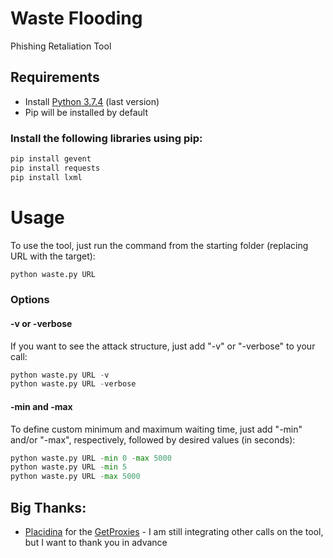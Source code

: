 # Waste Flooding
Phishing Retaliation Tool

## Requirements
  - Install [Python 3.7.4](https://www.python.org/downloads/) (last version)
  - Pip will be installed by default
  
### Install the following libraries using pip:
 ```python
pip install gevent
pip install requests
pip install lxml
```

# Usage
To use the tool, just run the command from the starting folder (replacing URL with the target):
 ```python
python waste.py URL
```

### Options
#### -v or -verbose
If you want to see the attack structure, just add "-v" or "-verbose" to your call:
 ```python
python waste.py URL -v
python waste.py URL -verbose
```
#### -min and -max
To define custom minimum and maximum waiting time, just add "-min" and/or "-max", respectively, followed by desired values (in seconds):
 ```python
python waste.py URL -min 0 -max 5000
python waste.py URL -min 5
python waste.py URL -max 5000
```

## Big Thanks:
  - [Placidina](https://github.com/Placidina) for the [GetProxies](https://github.com/Placidina/GetProxies) - I am still integrating other calls on the tool, but I want to thank you in advance
